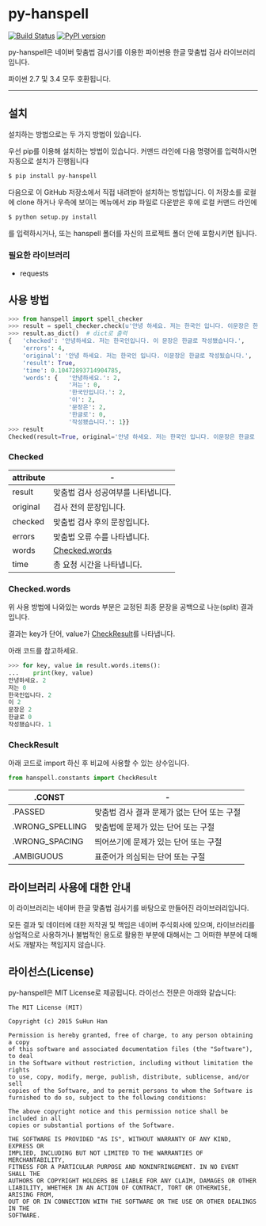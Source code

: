# py-hanspell

[![Build Status](https://travis-ci.org/ssut/py-hanspell.svg?branch=master)](https://travis-ci.org/ssut/py-hanspell)
[![PyPI version](https://badge.fury.io/py/py-hanspell.svg)](http://badge.fury.io/py/py-hanspell)

py-hanspell은 네이버 맞춤법 검사기를 이용한 파이썬용 한글 맞춤법 검사 라이브러리입니다.

파이썬 2.7 및 3.4 모두 호환됩니다.

---

## 설치

설치하는 방법으로는 두 가지 방법이 있습니다.

우선 pip를 이용해 설치하는 방법이 있습니다. 
커맨드 라인에 다음 명령어를 입력하시면 자동으로 설치가 진행됩니다

```bash
$ pip install py-hanspell
```

다음으로 이 GitHub 저장소에서 직접 내려받아 설치하는 방법입니다. 이 저장소를 로컬에 clone 하거나 우측에 보이는 메뉴에서 zip 파일로 다운받은 후에 로컬 커맨드 라인에

```bash
$ python setup.py install
```

를 입력하시거나, 또는 hanspell 폴더를 자신의 프로젝트 폴더 안에 포함시키면 됩니다.

### 필요한 라이브러리

- requests

## 사용 방법

```python
>>> from hanspell import spell_checker
>>> result = spell_checker.check(u'안녕 하세요. 저는 한국인 입니다. 이문장은 한글로 작성됬습니다.')
>>> result.as_dict()  # dict로 출력
{   'checked': '안녕하세요. 저는 한국인입니다. 이 문장은 한글로 작성됐습니다.',
    'errors': 4,
    'original': '안녕 하세요. 저는 한국인 입니다. 이문장은 한글로 작성됬습니다.',
    'result': True,
    'time': 0.10472893714904785,
    'words': {   '안녕하세요.': 2,
                 '저는': 0,
                 '한국인입니다.': 2,
                 '이': 2,
                 '문장은': 2,
                 '한글로': 0,
                 '작성됐습니다.': 1}}
>>> result
Checked(result=True, original='안녕 하세요. 저는 한국인 입니다. 이문장은 한글로 작성됬습니다.', checked='안녕하세요. 저는 한국인입니다. 이 문장은 한글로 작성됐습니다.', errors=4, words=OrderedDict([('안녕하세요.', 2), ('저는', 0), ('한국인입니다.', 2), ('이', 2), ('문장은', 2), ('한글로', 0), ('작성됐습니다.', 1)]), time=0.10472893714904785)
```

### Checked

| attribute | - | 
|--------|--------|
|result|맞춤법 검사 성공여부를 나타냅니다.|
|original|검사 전의 문장입니다.|
|checked|맞춤법 검사 후의 문장입니다.|
|errors|맞춤법 오류 수를 나타냅니다.|
|words|[Checked.words](#words)|
|time|총 요청 시간을 나타냅니다.|

### <a name="words"></a>Checked.words

위 사용 방법에 나와있는 words 부분은 교정된 최종 문장을 공백으로 나눈(split) 결과입니다.

결과는 key가 단어, value가 [CheckResult](#results)를 나타냅니다.

아래 코드를 참고하세요.

```python
>>> for key, value in result.words.items():
...    print(key, value)
안녕하세요. 2
저는 0
한국인입니다. 2
이 2
문장은 2
한글로 0
작성됐습니다. 1
```

### <a name="results"></a>CheckResult

아래 코드로 import 하신 후 비교에 사용할 수 있는 상수입니다.

```python
from hanspell.constants import CheckResult
```

| .CONST | - | 
|--------|--------|
|.PASSED|맞춤법 검사 결과 문제가 없는 단어 또는 구절|
|.WRONG_SPELLING|맞춤법에 문제가 있는 단어 또는 구절|
|.WRONG_SPACING|띄어쓰기에 문제가 있는 단어 또는 구절|
|.AMBIGUOUS|표준어가 의심되는 단어 또는 구절|


## 라이브러리 사용에 대한 안내

이 라이브러리는 네이버 한글 맞춤법 검사기를 바탕으로 만들어진 라이브러리입니다.

모든 결과 및 데이터에 대한 저작권 및 책임은 네이버 주식회사에 있으며, 라이브러리를 상업적으로 사용하거나 불법적인 용도로 활용한 부분에 대해서는 그 어떠한 부분에 대해서도 개발자는 책임지지 않습니다.


## 라이선스(License)

py-hanspell은 MIT License로 제공됩니다. 라이선스 전문은 아래와 같습니다:

```
The MIT License (MIT)

Copyright (c) 2015 SuHun Han

Permission is hereby granted, free of charge, to any person obtaining a copy
of this software and associated documentation files (the "Software"), to deal
in the Software without restriction, including without limitation the rights
to use, copy, modify, merge, publish, distribute, sublicense, and/or sell
copies of the Software, and to permit persons to whom the Software is
furnished to do so, subject to the following conditions:

The above copyright notice and this permission notice shall be included in all
copies or substantial portions of the Software.

THE SOFTWARE IS PROVIDED "AS IS", WITHOUT WARRANTY OF ANY KIND, EXPRESS OR
IMPLIED, INCLUDING BUT NOT LIMITED TO THE WARRANTIES OF MERCHANTABILITY,
FITNESS FOR A PARTICULAR PURPOSE AND NONINFRINGEMENT. IN NO EVENT SHALL THE
AUTHORS OR COPYRIGHT HOLDERS BE LIABLE FOR ANY CLAIM, DAMAGES OR OTHER
LIABILITY, WHETHER IN AN ACTION OF CONTRACT, TORT OR OTHERWISE, ARISING FROM,
OUT OF OR IN CONNECTION WITH THE SOFTWARE OR THE USE OR OTHER DEALINGS IN THE
SOFTWARE.
```
